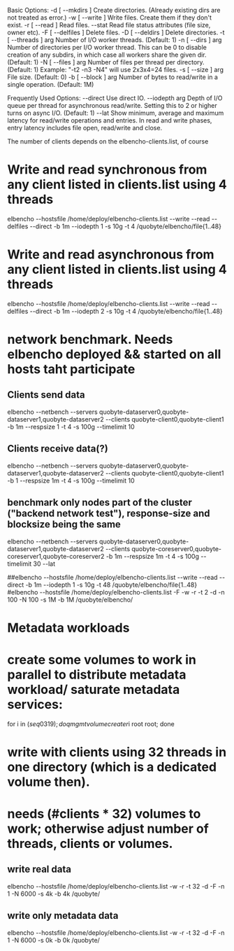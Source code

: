 
Basic Options:
  -d [ --mkdirs ]       Create directories. (Already existing dirs are not treated as error.)
  -w [ --write ]        Write files. Create them if they don't exist.
  -r [ --read ]         Read files.
  --stat                Read file status attributes (file size, owner etc).
  -F [ --delfiles ]     Delete files.
  -D [ --deldirs ]      Delete directories.
  -t [ --threads ] arg  Number of I/O worker threads. (Default: 1)
  -n [ --dirs ] arg     Number of directories per I/O worker thread. This can be 0 to disable creation of any subdirs, in which case all workers share the given dir. (Default: 1)
  -N [ --files ] arg    Number of files per thread per directory. (Default: 1) Example: "-t2 -n3 -N4" will use 2x3x4=24 files.
  -s [ --size ] arg     File size. (Default: 0)
  -b [ --block ] arg    Number of bytes to read/write in a single operation. (Default: 1M)

Frequently Used Options:
  --direct              Use direct IO.
  --iodepth arg         Depth of I/O queue per thread for asynchronous read/write. Setting this to 2 or higher turns on async I/O. (Default: 1)
  --lat                 Show minimum, average and maximum latency for read/write operations and entries. In read and write phases, entry latency includes file open, read/write and close.


The number of clients depends on the elbencho-clients.list, of course

# Write and read synchronous from any client listed in clients.list using 4 threads
elbencho --hostsfile /home/deploy/elbencho-clients.list --write --read --delfiles --direct -b 1m --iodepth 1 -s 10g -t 4 /quobyte/elbencho/file{1..48}
# Write and read asynchronous from any client listed in clients.list using 4 threads
elbencho --hostsfile /home/deploy/elbencho-clients.list --write --read --delfiles --direct -b 1m --iodepth 2 -s 10g -t 4 /quobyte/elbencho/file{1..48}


# network benchmark. Needs elbencho deployed && started on all hosts taht participate
## Clients send data
elbencho --netbench --servers quobyte-dataserver0,quobyte-dataserver1,quobyte-dataserver2 --clients quobyte-client0,quobyte-client1 -b 1m --respsize 1  -t 4 -s 100g --timelimit 10

## Clients receive data(?)
elbencho --netbench --servers quobyte-dataserver0,quobyte-dataserver1,quobyte-dataserver2 --clients quobyte-client0,quobyte-client1 -b 1 --respsize 1m  -t 4 -s 100g --timelimit 10

## benchmark only nodes part of the cluster ("backend network test"), response-size and blocksize being the same 
elbencho --netbench --servers quobyte-dataserver0,quobyte-dataserver1,quobyte-dataserver2 --clients quobyte-coreserver0,quobyte-coreserver1,quobyte-coreserver2 -b 1m --respsize 1m  -t 4 -s 100g --timelimit 30 --lat

##elbencho --hostsfile /home/deploy/elbencho-clients.list --write --read --direct -b 1m --iodepth 1 -s 10g -t 48 /quobyte/elbencho/file{1..48}
#elbencho --hostsfile /home/deploy/elbencho-clients.list -F -w -r -t 2 -d -n 100 -N 100 -s 1M -b 1M /quobyte/elbencho/

# Metadata workloads 

# create some volumes to work in parallel to distribute metadata workload/ saturate metadata services:
for i in $(seq 0 319); do qmgmt volume create r$i root root; done

# write with <N> clients using 32 threads in one directory (which is a dedicated volume then). 
# needs (#clients * 32) volumes to work; otherwise adjust number of threads, clients or volumes.

## write real data
elbencho --hostsfile /home/deploy/elbencho-clients.list -w -r -t 32 -d -F -n 1 -N 6000 -s 4k -b 4k /quobyte/
## write only metadata data
elbencho --hostsfile /home/deploy/elbencho-clients.list -w -r -t 32 -d -F -n 1 -N 6000 -s 0k -b 0k /quobyte/
